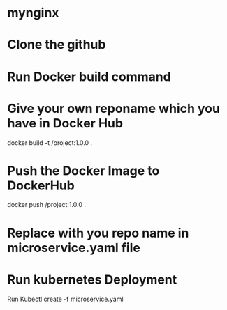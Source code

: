 # mynginx
# Clone the github 

# Run Docker build command 
# Give your own reponame which you have in Docker Hub
docker build -t <yourreponame>/project:1.0.0 .
  
# Push the Docker Image to DockerHub
docker push <yourreponame>/project:1.0.0 .
  
# Replace <yourreponame> with you repo name in microservice.yaml file 
  
# Run kubernetes Deployment
Run Kubectl create -f microservice.yaml

  

  
